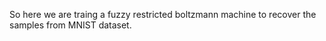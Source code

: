 So here we are traing a fuzzy restricted boltzmann machine to recover the samples from MNIST dataset.
